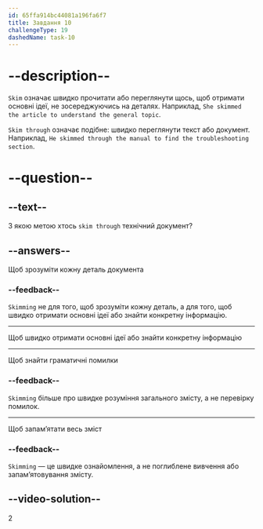 ```yaml
---
id: 65ffa914bc44081a196fa6f7
title: Завдання 10
challengeType: 19
dashedName: task-10
---
```


# --description--

`Skim` означає швидко прочитати або переглянути щось, щоб отримати основні ідеї, не зосереджуючись на деталях. Наприклад, `She skimmed the article to understand the general topic`.

`Skim through` означає подібне: швидко переглянути текст або документ. Наприклад, `He skimmed through the manual to find the troubleshooting section`.

# --question--

## --text--

З якою метою хтось `skim through` технічний документ?

## --answers--

Щоб зрозуміти кожну деталь документа

### --feedback--

`Skimming` не для того, щоб зрозуміти кожну деталь, а для того, щоб швидко отримати основні ідеї або знайти конкретну інформацію.

---

Щоб швидко отримати основні ідеї або знайти конкретну інформацію

---

Щоб знайти граматичні помилки

### --feedback--

`Skimming` більше про швидке розуміння загального змісту, а не перевірку помилок.

---

Щоб запам’ятати весь зміст

### --feedback--

`Skimming` — це швидке ознайомлення, а не поглиблене вивчення або запам’ятовування змісту.

## --video-solution--

2

